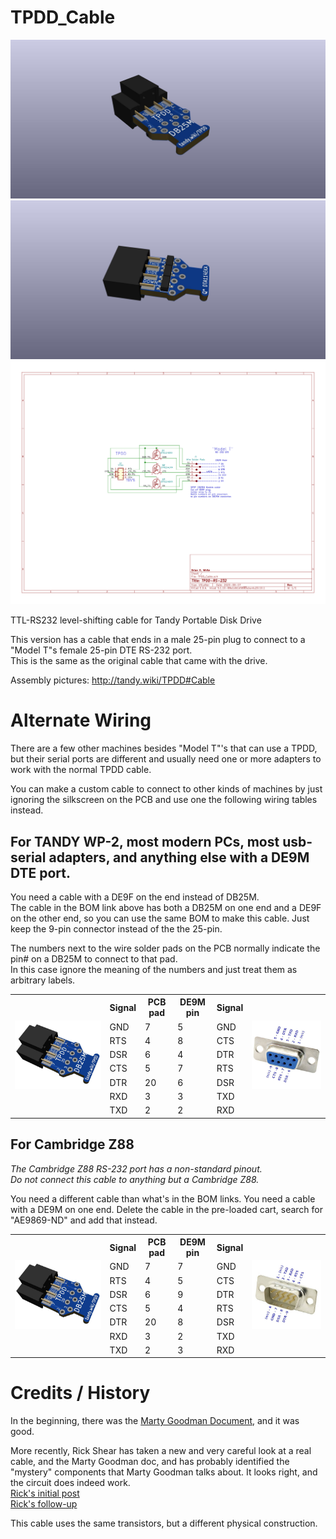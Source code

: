 # TPDD_Cable
![](TPDD_Cable.jpg)
![](TPDD_Cable_2.jpg)
![](TPDD_Cable.svg)

TTL-RS232 level-shifting cable for Tandy Portable Disk Drive

This version has a cable that ends in a male 25-pin plug to connect to a "Model T"s female 25-pin DTE RS-232 port.  
This is the same as the original cable that came with the drive.

Assembly pictures: <http://tandy.wiki/TPDD#Cable>

# Alternate Wiring
There are a few other machines besides "Model T"'s that can use a TPDD, but their serial ports are different and usually need one or more adapters to work with the normal TPDD cable.
 
You can make a custom cable to connect to other kinds of machines by just ignoring the silkscreen on the PCB and use one the following wiring tables instead.

## For TANDY WP-2, most modern PCs, most usb-serial adapters, and anything else with a DE9M DTE port.
You need a cable with a DE9F on the end instead of DB25M.  
The cable in the BOM link above has both a DB25M on one end and a DE9F on the other end, so you can use the same BOM to make this cable. Just keep the 9-pin connector instead of the the 25-pin.

The numbers next to the wire solder pads on the PCB normally indicate the pin# on a DB25M to connect to that pad.  
In this case ignore the meaning of the numbers and just treat them as arbitrary labels.  
<table>
<tr><td rowspan="0"><img src="TPDD_Cable_PCB_pads.jpg"></td><th>Signal</th><th>PCB pad</th><th>DE9M pin</th><th>Signal</th><td rowspan="0"><img src="DE9F_to_PC.jpg"></td></tr>
<tr><td>GND</td><td>7</td><td>5</td><td>GND</td></tr>
<tr><td>RTS</td><td>4</td><td>8</td><td>CTS</td></tr>
<tr><td>DSR</td><td>6</td><td>4</td><td>DTR</td></tr>
<tr><td>CTS</td><td>5</td><td>7</td><td>RTS</td></tr>
<tr><td>DTR</td><td>20</td><td>6</td><td>DSR</td></tr>
<tr><td>RXD</td><td>3</td><td>3</td><td>TXD</td></tr>
<tr><td>TXD</td><td>2</td><td>2</td><td>RXD</td></tr>
</table>


## For Cambridge Z88
*The Cambridge Z88 RS-232 port has a non-standard pinout.*  
*Do not connect this cable to anything but a Cambridge Z88.*

You need a different cable than what's in the BOM links. You need a cable with a DE9M on one end.
Delete the cable in the pre-loaded cart, search for "AE9869-ND" and add that instead.  
<table>
<tr><td rowspan="0"><img src="TPDD_Cable_PCB_pads.jpg"></td><th>Signal</th><th>PCB pad</th><th>DE9M pin</th><th>Signal</th><td rowspan="0"><img src="DE9M_to_Z88.jpg"></td></tr>
<tr><td>GND</td><td>7</td><td>7</td><td>GND</td></tr>
<tr><td>RTS</td><td>4</td><td>5</td><td>CTS</td></tr>
<tr><td>DSR</td><td>6</td><td>9</td><td>DTR</td></tr>
<tr><td>CTS</td><td>5</td><td>4</td><td>RTS</td></tr>
<tr><td>DTR</td><td>20</td><td>8</td><td>DSR</td></tr>
<tr><td>RXD</td><td>3</td><td>2</td><td>TXD</td></tr>
<tr><td>TXD</td><td>2</td><td>3</td><td>RXD</td></tr>
</table>

# Credits / History
In the beginning, there was the [Marty Goodman Document](http://www.club100.org/library/ups/tpdd.do), and it was good.
<!-- ftp://salsa.net/pub/M100SIG/Lib-09-PERIFERALS/TPDD.DO -->

More recently, Rick Shear has taken a new and very careful look at a real cable, and the Marty Goodman doc, and has probably identified the "mystery" components that Marty Goodman talks about. It looks right, and the circuit does indeed work.<br>
[Rick's initial post](https://rsmicro.wordpress.com/2018/08/26/tpdd-cable/)<br>
[Rick's follow-up](https://rsmicro.wordpress.com/2018/09/08/built-tpdd-cable-comparison-to-oem/)

This cable uses the same transistors, but a different physical construction.
